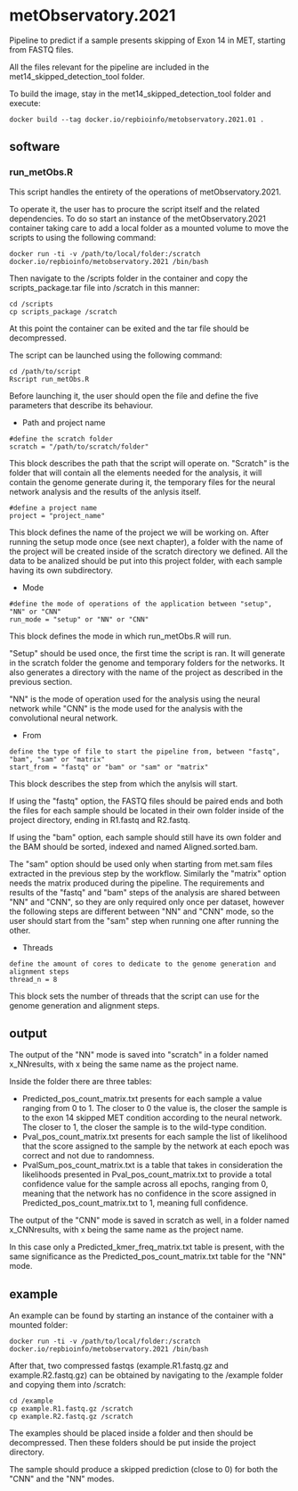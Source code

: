 # metObservatory.2021
Pipeline to predict if a sample presents skipping of Exon 14 in MET, starting from FASTQ files.

All the files relevant for the pipeline are included in the met14\_skipped\_detection\_tool folder.

To build the image, stay in the met14\_skipped\_detection\_tool folder and execute:

```
docker build --tag docker.io/repbioinfo/metobservatory.2021.01 .

```

## software

### run_metObs.R

This script handles the entirety of the operations of metObservatory.2021.

To operate it, the user has to procure the script itself and the related dependencies. To do so start an instance of the metObservatory.2021 container taking care to add a local folder as a mounted volume to move the scripts to using the following command:

```
docker run -ti -v /path/to/local/folder:/scratch docker.io/repbioinfo/metobservatory.2021 /bin/bash
```

Then navigate to the /scripts folder in the container and copy the scripts_package.tar file into /scratch in this manner:

```
cd /scripts
cp scripts_package /scratch
```

At this point the container can be exited and the tar file should be decompressed.

The script can be launched using the following command:

```
cd /path/to/script
Rscript run_metObs.R
```

Before launching it, the user should open the file and define the five parameters that describe its behaviour.

- Path and project name

```
#define the scratch folder
scratch = "/path/to/scratch/folder"
```

This block describes the path that the script will operate on.
"Scratch" is the folder that will contain all the elements needed for the analysis, it will contain the genome generate during it, the temporary files for the neural network analysis and the results of the anlysis itself.

```
#define a project name
project = "project_name"

```

This block defines the name of the project we will be working on.
After running the setup mode once (see next chapter), a folder with the name of the project will be created inside of the scratch directory we defined. All the data to be analized should be put into this project folder, with each sample having its own subdirectory.

- Mode

```
#define the mode of operations of the application between "setup", "NN" or "CNN"
run_mode = "setup" or "NN" or "CNN"
```

This block defines the mode in which run_metObs.R will run.

"Setup" should be used once, the first time the script is ran.
It will generate in the scratch folder the genome and temporary folders for the networks. It also generates a directory with the name of the project as described in the previous section.

"NN" is the mode of operation used for the analysis using the neural network while "CNN" is the mode used for the analysis with the convolutional neural network.

- From

```
define the type of file to start the pipeline from, between "fastq", "bam", "sam" or "matrix"
start_from = "fastq" or "bam" or "sam" or "matrix"
```

This block describes the step from which the anylsis will start.

If using the "fastq" option, the FASTQ files should be paired ends and both the files for each sample should be located in their own folder inside of the project directory, ending in R1.fastq and R2.fastq.

If using the "bam" option, each sample should still have its own folder and the BAM should be sorted, indexed and named Aligned.sorted.bam.

The "sam" option should be used only when starting from met.sam files extracted in the previous step by the workflow. Similarly the "matrix" option needs the matrix produced during the pipeline. 
The requirements and results of the "fastq" and "bam" steps of the analysis are shared between "NN" and "CNN", so they are only required only once per dataset, however the following steps are different between "NN" and "CNN" mode, so the user should start from the "sam" step when running one after running the other.



- Threads

```
define the amount of cores to dedicate to the genome generation and alignment steps
thread_n = 8
```

This block sets the number of threads that the script can use for the genome generation and alignment steps.

## output

The output of the "NN" mode is saved into "scratch" in a folder named x_NNresults, with x being the same name as the project name.

Inside the folder there are three tables:

- Predicted_pos_count_matrix.txt presents for each sample a value ranging from 0 to 1. The closer to 0 the value is, the closer the sample is to the exon 14 skipped MET condition according to the neural network. The closer to 1, the closer the sample is to the wild-type condition.
- Pval_pos_count_matrix.txt presents for each sample the list of likelihood that the score assigned to the sample by the network at each epoch was correct and not due to randomness.
- PvalSum_pos_count_matrix.txt is a table that takes in consideration the likelihoods presented in Pval_pos_count_matrix.txt to provide a total confidence value for the sample across all epochs, ranging from 0, meaning that the network has no confidence in the score assigned in Predicted_pos_count_matrix.txt to 1, meaning full confidence.

The output of the "CNN" mode is saved in scratch as well, in a folder named x_CNNresults, with x being the same name as the project name.

In this case only a Predicted_kmer_freq_matrix.txt table is present, with the same significance as the Predicted_pos_count_matrix.txt table for the "NN" mode.

## example

An example can be found by starting an instance of the container with a mounted folder:

```
docker run -ti -v /path/to/local/folder:/scratch docker.io/repbioinfo/metobservatory.2021 /bin/bash
```

After that, two compressed fastqs (example.R1.fastq.gz and example.R2.fastq.gz) can be obtained by navigating to the /example folder and copying them into /scratch:

```
cd /example
cp example.R1.fastq.gz /scratch
cp example.R2.fastq.gz /scratch
```

The examples should be placed inside a folder and then should be decompressed. Then these folders should be put inside the project directory.

The sample should produce a skipped prediction (close to 0) for both the "CNN" and the "NN" modes.
